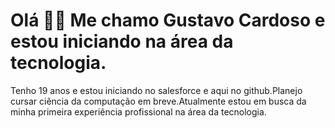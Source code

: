 # Olá 👋😄 Me chamo Gustavo Cardoso e estou iniciando na área da tecnologia.
Tenho 19 anos e estou iniciando no salesforce e aqui no github.Planejo cursar ciência da computação em breve.Atualmente estou em busca da minha primeira experiência profissional na área da tecnologia.
